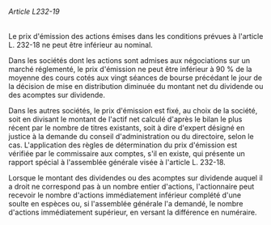 ###### Article L232-19

Le prix d'émission des actions émises dans les conditions prévues à l'article L. 232-18 ne peut être inférieur au nominal.

Dans les sociétés dont les actions sont admises aux négociations sur un marché réglementé, le prix d'émission ne peut être inférieur à 90 % de la moyenne des cours cotés aux vingt séances de bourse précédant le jour de la décision de mise en distribution diminuée du montant net du dividende ou des acomptes sur dividende.

Dans les autres sociétés, le prix d'émission est fixé, au choix de la société, soit en divisant le montant de l'actif net calculé d'après le bilan le plus récent par le nombre de titres existants, soit à dire d'expert désigné en justice à la demande du conseil d'administration ou du directoire, selon le cas. L'application des règles de détermination du prix d'émission est vérifiée par le commissaire aux comptes, s'il en existe, qui présente un rapport spécial à l'assemblée générale visée à l'article L. 232-18.

Lorsque le montant des dividendes ou des acomptes sur dividende auquel il a droit ne correspond pas à un nombre entier d'actions, l'actionnaire peut recevoir le nombre d'actions immédiatement inférieur complété d'une soulte en espèces ou, si l'assemblée générale l'a demandé, le nombre d'actions immédiatement supérieur, en versant la différence en numéraire.

